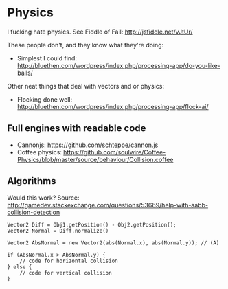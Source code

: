 # Physics

I fucking hate physics. See Fiddle of Fail: http://jsfiddle.net/vJtUr/

These people don't, and they know what they're doing:
* Simplest I could find: http://bluethen.com/wordpress/index.php/processing-app/do-you-like-balls/

Other neat things that deal with vectors and or physics:
* Flocking done well: http://bluethen.com/wordpress/index.php/processing-app/flock-ai/

## Full engines with readable code

* Cannonjs: https://github.com/schteppe/cannon.js
* Coffee physics: https://github.com/soulwire/Coffee-Physics/blob/master/source/behaviour/Collision.coffee

## Algorithms

Would this work? Source: http://gamedev.stackexchange.com/questions/53669/help-with-aabb-collision-detection

	Vector2 Diff = Obj1.getPosition() - Obj2.getPosition();
	Vector2 Normal = Diff.normalize()

	Vector2 AbsNormal = new Vector2(abs(Normal.x), abs(Normal.y)); // (A)

	if (AbsNormal.x > AbsNormal.y) {
		// code for horizontal collision
	} else {
		// code for vertical collision
	}